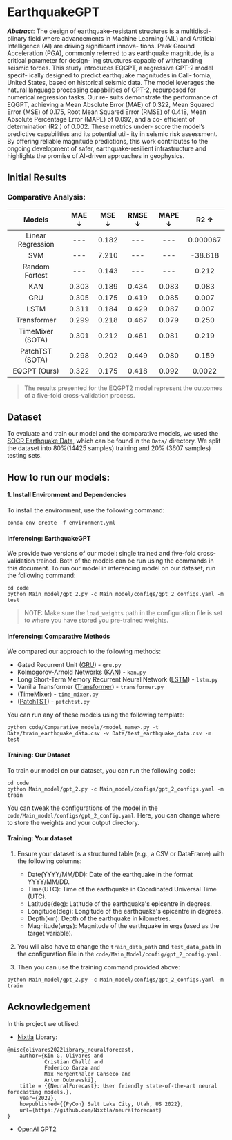 # EarthquakeGPT

**_Abstract_**: The design of earthquake-resistant structures is a multidisci-
plinary field where advancements in Machine Learning (ML)
and Artificial Intelligence (AI) are driving significant innova-
tions. Peak Ground Acceleration (PGA), commonly referred
to as earthquake magnitude, is a critical parameter for design-
ing structures capable of withstanding seismic forces. This
study introduces EQGPT, a regressive GPT-2 model specif-
ically designed to predict earthquake magnitudes in Cali-
fornia, United States, based on historical seismic data. The
model leverages the natural language processing capabilities
of GPT-2, repurposed for numerical regression tasks. Our re-
sults demonstrate the performance of EQGPT, achieving a
Mean Absolute Error (MAE) of 0.322, Mean Squared Error
(MSE) of 0.175, Root Mean Squared Error (RMSE) of 0.418,
Mean Absolute Percentage Error (MAPE) of 0.092, and a co-
efficient of determination (R2 ) of 0.002. These metrics under-
score the model’s predictive capabilities and its potential util-
ity in seismic risk assessment. By offering reliable magnitude
predictions, this work contributes to the ongoing development
of safer, earthquake-resilient infrastructure and highlights the
promise of AI-driven approaches in geophysics.

## Initial Results

### Comparative Analysis:

|      Models       | MAE  &darr; | MSE &darr; | RMSE &darr; | MAPE &darr; | R2 &uarr; |
|:-----------------:|:-----------:|:----------:|:-----------:|:-----------:|:---------:|
| Linear Regression |     ---     |   0.182    |     ---     |     ---     | 0.000067  |
|        SVM        |     ---     |   7.210    |     ---     |     ---     |  -38.618  |
|  Random Fortest   |     ---     |   0.143    |     ---     |     ---     |   0.212   |
|        KAN        |    0.303    |   0.189    |    0.434    |    0.083    |   0.083   |
|        GRU        |    0.305    |   0.175    |    0.419    |    0.085    |   0.007   |  
|       LSTM        |    0.311    |   0.184    |    0.429    |    0.087    |   0.007   |
|    Transformer    |    0.299    |   0.218    |    0.467    |    0.079    |   0.250   |
| TimeMixer (SOTA)  |    0.301    |   0.212    |    0.461    |    0.081    |   0.219   |
|  PatchTST (SOTA)  |    0.298    |   0.202    |    0.449    |    0.080    |   0.159   |
|   EQGPT (Ours)    |    0.322    |   0.175    |    0.418    |    0.092    | 0.0022  |

> The results presented for the EQGPT2 model represent the outcomes of a five-fold cross-validation process.

## Dataset
To evaluate and train our model and the comparative models, we used the [SOCR Earthquake Data](http://socr.ucla.edu/docs/resources/SOCR_Data/SOCR_Data_Earthquakes_Over3.html), which can be found in the `Data/` directory. We split the dataset into 80%(14425 samples) training and 20% (3607 samples) testing sets.

## How to run our models:

#### 1. Install Environment and Dependencies
To install the environment, use the following command:
```commandline
conda env create -f environment.yml
```

#### Inferencing: EarthquakeGPT
We provide two versions of our model: single trained and five-fold cross-validation trained. Both of the models can be 
run using the commands in this document. To run our model in inferencing model on our dataset, run the following command:
```commandline
cd code
python Main_model/gpt_2.py -c Main_model/configs/gpt_2_configs.yaml -m test
```
> NOTE: Make sure the `load_weights` path in the configuration file is set to where you have stored you pre-trained weights. 

#### Inferencing: Comparative Methods
We compared our approach to the following methods:

- Gated Recurrent Unit ([GRU](https://nixtlaverse.nixtla.io/neuralforecast/models.gru.html)) - `gru.py`
- Kolmogorov-Arnold Networks ([KAN](https://nixtlaverse.nixtla.io/neuralforecast/models.kan.html)) - `kan.py`
- Long Short-Term Memory Recurrent Neural Network ([LSTM](https://nixtlaverse.nixtla.io/neuralforecast/models.lstm.html)) - `lstm.py`
- Vanilla Transformer ([Transformer](https://nixtlaverse.nixtla.io/neuralforecast/models.vanillatransformer.html)) - `transformer.py`
- ([TimeMixer](https://nixtlaverse.nixtla.io/neuralforecast/models.timemixer.html)) - `time_mixer.py`
- ([PatchTST](https://nixtlaverse.nixtla.io/neuralforecast/models.patchtst.html)) - `patchtst.py`

You can run any of these models using the following template: 
```commandline
python code/Comparative_models/<model_name>.py -t Data/train_earthquake_data.csv -v Data/test_earthquake_data.csv -m test
```

#### Training: Our Dataset
To train our model on our dataset, you can run the following code:
```commandline
cd code
python Main_model/gpt_2.py -c Main_model/configs/gpt_2_configs.yaml -m train
```
You can tweak the configurations of the model in the `code/Main_model/configs/gpt_2_config.yaml`. Here, you can change 
where to store the weights and your output directory.

#### Training: Your dataset
1. Ensure your dataset is a structured table (e.g., a CSV or DataFrame) with the following columns:
   - Date(YYYY/MM/DD): Date of the earthquake in the format YYYY/MM/DD.
   - Time(UTC): Time of the earthquake in Coordinated Universal Time (UTC).
   - Latitude(deg): Latitude of the earthquake's epicentre in degrees.
   - Longitude(deg): Longitude of the earthquake's epicentre in degrees.
   - Depth(km): Depth of the earthquake in kilometres.
   - Magnitude(ergs): Magnitude of the earthquake in ergs (used as the target variable).

2. You will also have to change the `train_data_path` and `test_data_path` in the configuration file in the `code/Main_Model/config/gpt_2_config.yaml`.

3. Then you can use the training command provided above:
```commandline
python Main_model/gpt_2.py -c Main_model/configs/gpt_2_configs.yaml -m train
```

## Acknowledgement

In this project we utilised:

- [Nixtla](https://nixtlaverse.nixtla.io/) Library:
```
@misc{olivares2022library_neuralforecast,
    author={Kin G. Olivares and
            Cristian Challú and
            Federico Garza and
            Max Mergenthaler Canseco and
            Artur Dubrawski},
    title = {{NeuralForecast}: User friendly state-of-the-art neural forecasting models.},
    year={2022},
    howpublished={{PyCon} Salt Lake City, Utah, US 2022},
    url={https://github.com/Nixtla/neuralforecast}
}
```
- [OpenAI](https://openai.com/) GPT2